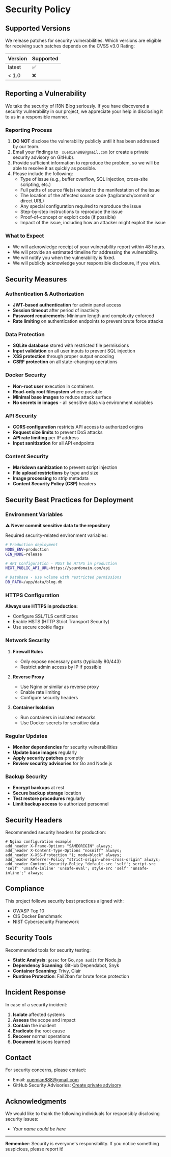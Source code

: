 # Security Policy

## Supported Versions

We release patches for security vulnerabilities. Which versions are eligible for receiving such patches depends on the CVSS v3.0 Rating:

| Version | Supported          |
| ------- | ------------------ |
| latest  | :white_check_mark: |
| < 1.0   | :x:                |

## Reporting a Vulnerability

We take the security of I18N Blog seriously. If you have discovered a security vulnerability in our project, we appreciate your help in disclosing it to us in a responsible manner.

### Reporting Process

1. **DO NOT** disclose the vulnerability publicly until it has been addressed by our team.
2. Email your findings to ` xuemian888@gmail.com` (or create a private security advisory on GitHub).
3. Provide sufficient information to reproduce the problem, so we will be able to resolve it as quickly as possible.
4. Please include the following:
   - Type of issue (e.g., buffer overflow, SQL injection, cross-site scripting, etc.)
   - Full paths of source file(s) related to the manifestation of the issue
   - The location of the affected source code (tag/branch/commit or direct URL)
   - Any special configuration required to reproduce the issue
   - Step-by-step instructions to reproduce the issue
   - Proof-of-concept or exploit code (if possible)
   - Impact of the issue, including how an attacker might exploit the issue

### What to Expect

- We will acknowledge receipt of your vulnerability report within 48 hours.
- We will provide an estimated timeline for addressing the vulnerability.
- We will notify you when the vulnerability is fixed.
- We will publicly acknowledge your responsible disclosure, if you wish.

## Security Measures

### Authentication & Authorization

- **JWT-based authentication** for admin panel access
- **Session timeout** after period of inactivity
- **Password requirements**: Minimum length and complexity enforced
- **Rate limiting** on authentication endpoints to prevent brute force attacks

### Data Protection

- **SQLite database** stored with restricted file permissions
- **Input validation** on all user inputs to prevent SQL injection
- **XSS protection** through proper output encoding
- **CSRF protection** on all state-changing operations

### Docker Security

- **Non-root user** execution in containers
- **Read-only root filesystem** where possible
- **Minimal base images** to reduce attack surface
- **No secrets in images** - all sensitive data via environment variables

### API Security

- **CORS configuration** restricts API access to authorized origins
- **Request size limits** to prevent DoS attacks
- **API rate limiting** per IP address
- **Input sanitization** for all API endpoints

### Content Security

- **Markdown sanitization** to prevent script injection
- **File upload restrictions** by type and size
- **Image processing** to strip metadata
- **Content Security Policy (CSP)** headers

## Security Best Practices for Deployment

### Environment Variables

⚠️ **Never commit sensitive data to the repository**

Required security-related environment variables:
```bash
# Production deployment
NODE_ENV=production
GIN_MODE=release

# API Configuration - MUST be HTTPS in production
NEXT_PUBLIC_API_URL=https://yourdomain.com/api

# Database - Use volume with restricted permissions
DB_PATH=/app/data/blog.db
```

### HTTPS Configuration

**Always use HTTPS in production:**
- Configure SSL/TLS certificates
- Enable HSTS (HTTP Strict Transport Security)
- Use secure cookie flags

### Network Security

1. **Firewall Rules**
   - Only expose necessary ports (typically 80/443)
   - Restrict admin access by IP if possible

2. **Reverse Proxy**
   - Use Nginx or similar as reverse proxy
   - Enable rate limiting
   - Configure security headers

3. **Container Isolation**
   - Run containers in isolated networks
   - Use Docker secrets for sensitive data

### Regular Updates

- **Monitor dependencies** for security vulnerabilities
- **Update base images** regularly
- **Apply security patches** promptly
- **Review security advisories** for Go and Node.js

### Backup Security

- **Encrypt backups** at rest
- **Secure backup storage** location
- **Test restore procedures** regularly
- **Limit backup access** to authorized personnel

## Security Headers

Recommended security headers for production:
```nginx
# Nginx configuration example
add_header X-Frame-Options "SAMEORIGIN" always;
add_header X-Content-Type-Options "nosniff" always;
add_header X-XSS-Protection "1; mode=block" always;
add_header Referrer-Policy "strict-origin-when-cross-origin" always;
add_header Content-Security-Policy "default-src 'self'; script-src 'self' 'unsafe-inline' 'unsafe-eval'; style-src 'self' 'unsafe-inline';" always;
```

## Compliance

This project follows security best practices aligned with:
- OWASP Top 10
- CIS Docker Benchmark
- NIST Cybersecurity Framework

## Security Tools

Recommended tools for security testing:
- **Static Analysis**: `gosec` for Go, `npm audit` for Node.js
- **Dependency Scanning**: GitHub Dependabot, Snyk
- **Container Scanning**: Trivy, Clair
- **Runtime Protection**: Fail2ban for brute force protection

## Incident Response

In case of a security incident:
1. **Isolate** affected systems
2. **Assess** the scope and impact
3. **Contain** the incident
4. **Eradicate** the root cause
5. **Recover** normal operations
6. **Document** lessons learned

## Contact

For security concerns, please contact:
- Email:  xuemian888@gmail.com
- GitHub Security Advisories: [Create private advisory](https://github.com/xuemian168/i18n_blog/security/advisories/new)

## Acknowledgments

We would like to thank the following individuals for responsibly disclosing security issues:
- *Your name could be here*

---

**Remember**: Security is everyone's responsibility. If you notice something suspicious, please report it!